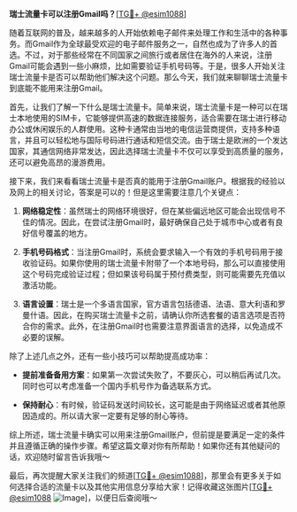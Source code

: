 **瑞士流量卡可以注册Gmail吗？**[[TG💪+ @esim1088](https://t.me/s/esim1088)]

随着互联网的普及，越来越多的人开始依赖电子邮件来处理工作和生活中的各种事务。而Gmail作为全球最受欢迎的电子邮件服务之一，自然也成为了许多人的首选。不过，对于那些经常在不同国家之间旅行或者居住在海外的人来说，注册Gmail可能会遇到一些小麻烦，比如需要验证手机号码等。于是，很多人开始关注瑞士流量卡是否可以帮助他们解决这个问题。那么今天，我们就来聊聊瑞士流量卡到底能不能用来注册Gmail。

首先，让我们了解一下什么是瑞士流量卡。简单来说，瑞士流量卡是一种可以在瑞士本地使用的SIM卡，它能够提供高速的数据连接服务，适合需要在瑞士进行移动办公或休闲娱乐的人群使用。这种卡通常由当地的电信运营商提供，支持多种语言，并且可以轻松地与国际号码进行通话和短信交流。由于瑞士是欧洲的一个发达国家，其通信网络非常发达，因此选择瑞士流量卡不仅可以享受到高质量的服务，还可以避免高昂的漫游费用。

接下来，我们来看看瑞士流量卡是否真的能用于注册Gmail账户。根据我的经验以及网上的相关讨论，答案是可以的！但是这里需要注意几个关键点：

1. **网络稳定性**：虽然瑞士的网络环境很好，但在某些偏远地区可能会出现信号不佳的情况。因此，在尝试注册Gmail时，最好确保自己处于城市中心或者有良好信号覆盖的地方。
   
2. **手机号码格式**：当注册Gmail时，系统会要求输入一个有效的手机号码用于接收验证码。如果你使用的瑞士流量卡附带了一个本地号码，那么可以直接使用这个号码完成验证过程；但如果该号码属于预付费类型，则可能需要先充值以激活功能。

3. **语言设置**：瑞士是一个多语言国家，官方语言包括德语、法语、意大利语和罗曼什语。因此，在购买瑞士流量卡之前，请确认你所选套餐的语言选项是否符合你的需求。此外，在注册Gmail时也需要注意界面语言的选择，以免造成不必要的误解。

除了上述几点之外，还有一些小技巧可以帮助提高成功率：

- **提前准备备用方案**：如果第一次尝试失败了，不要灰心，可以稍后再试几次。同时也可以考虑准备一个国内手机号作为备选联系方式。
  
- **保持耐心**：有时候，验证码发送时间较长，这可能是由于网络延迟或者其他原因造成的。所以请大家一定要有足够的耐心等待。

综上所述，瑞士流量卡确实可以用来注册Gmail账户，但前提是要满足一定的条件并且遵循正确的操作步骤。希望这篇文章对你有所帮助！如果你还有其他疑问的话，欢迎随时留言告诉我哦～

最后，再次提醒大家关注我们的频道[[TG💪+ @esim1088](https://t.me/s/esim1088)]，那里会有更多关于如何选择合适的流量卡以及其他实用信息分享给大家！记得收藏这张图片[[TG💪+ @esim1088](https://t.me/s/esim1088) ![Image](https://i.postimg.cc/4NQfJmqS/Snipaste-2025-05-13-00-14-12.png)]，以便日后查阅哦～
